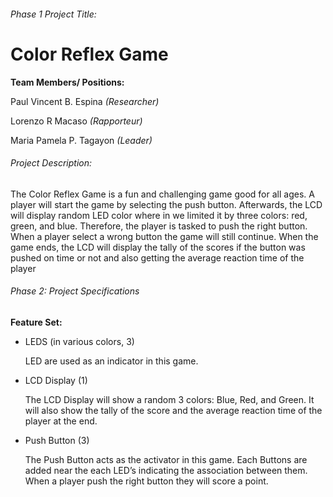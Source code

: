 ###### Phase 1 Project Title: 

# Color Reflex Game

**Team Members/ Positions:**

Paul Vincent B. Espina _(Researcher)_

Lorenzo R Macaso _(Rapporteur)_

Maria Pamela P. Tagayon _(Leader)_


###### Project Description: 

The Color Reflex Game is a fun and challenging game good for all ages. A player will start the game by selecting the push button. Afterwards, the LCD will display
random LED color where in we limited it by three colors: red, green, and blue. Therefore, the player is tasked to push the right button. 
When a player select a wrong button the game will still continue. When the game ends, the LCD will display the tally of the scores if the button was pushed on time or not and also getting the average reaction time of the player
 

###### Phase 2: Project Specifications
 
**Feature Set:**
- LEDS (in various colors, 3)

     LED are used as an indicator in this game. 

- LCD Display (1)

     The LCD Display will show a random 3 colors: Blue, Red, and Green. It will also show the tally of the score and the average reaction time of the player at the end. 

- Push Button (3)

     The Push Button acts as the activator in this game. Each Buttons are added near the each LED’s indicating the association between them. When a player push the right button they will score a point.



